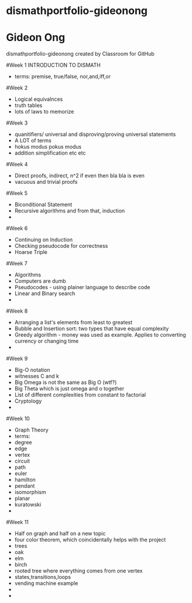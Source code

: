 # dismathportfolio-gideonong
# Gideon Ong
dismathportfolio-gideonong created by Classroom for GitHub

#Week 1
INTRODUCTION TO DISMATH
- terms: premise, true/false, nor,and,iff,or

#Week 2
- Logical equivalnces
- truth tables
- lots of laws to memorize

#Week 3 
- quanitifiers/ universal and disproving/proving universal statements
- A LOT of terms
- hokus modus pokus modus
- addition simplification etc etc

#Week 4
- Direct proofs, indirect, n^2 if even then bla bla is even
- vacuous and trivial proofs

#Week 5
- Biconditional Statement
- Recursive algorithms and from that, induction
- 
#Week 6
- Continuing on Induction
- Checking pseudocode for correctness
- Hoarse Triple

#Week 7
- Algorithms
- Computers are dumb
- Pseudocodes - using plainer language to describe code
- Linear and Binary search
- 
#Week 8
- Arranging a list's elements from least to greatest
- Bubble and Insertion sort: two types that have equal complexity
- Greedy algorithm - money was used as example. Applies to converting currency or changing time
- 
#Week 9
- Big-O notation
- witnesses C and k
- Big Omega is not the same as Big O (wtf?)
- Big Theta which is just omega and o together
- List of different complexities from constant to factorial
- Cryptology
- 
#Week 10
- Graph Theory
- terms:
- degree
- edge
- vertex
- circuit
- path
- euler
- hamilton
- pendant
- isomorphism
- planar
- kuratowski
- 
#Week 11
- Half on graph and half on a new topic
- four color theorem, which coincidentally helps with the project
- trees
- oak
- elm
- birch
- rooted tree where everything comes from one vertex
- states,transitions,loops
- vending machine example
- 
- 
